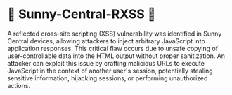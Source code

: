 # 🎀 Sunny-Central-RXSS 🎀
A reflected cross-site scripting (XSS) vulnerability was identified in Sunny Central devices, allowing attackers to inject arbitrary JavaScript into application responses. This critical flaw occurs due to unsafe copying of user-controllable data into the HTML output without proper sanitization. An attacker can exploit this issue by crafting malicious URLs to execute JavaScript in the context of another user's session, potentially stealing sensitive information, hijacking sessions, or performing unauthorized actions.
